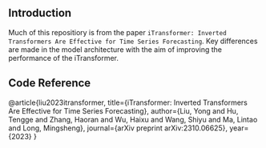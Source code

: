 ## Introduction
Much of this repositiory is from the paper `iTransformer: Inverted Transformers Are Effective for Time Series Forecasting`. 
Key differences are made in the model architecture with the aim of improving the performance of the iTransformer.


## Code Reference
@article{liu2023itransformer,
  title={iTransformer: Inverted Transformers Are Effective for Time Series Forecasting},
  author={Liu, Yong and Hu, Tengge and Zhang, Haoran and Wu, Haixu and Wang, Shiyu and Ma, Lintao and Long, Mingsheng},
  journal={arXiv preprint arXiv:2310.06625},
  year={2023}
}
